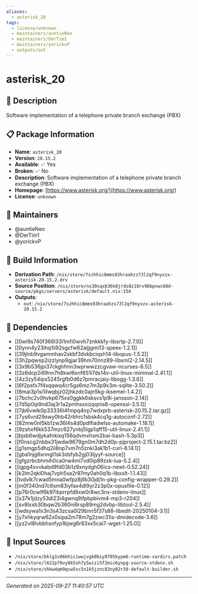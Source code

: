 ```yaml
---
aliases:
  - asterisk_20
tags:
  - license/unknown
  - maintainers/auntieNeo
  - maintainers/DerTim1
  - maintainers/yorickvP
  - outputs/out
---
```


# asterisk_20

## 📝 Description

Software implementation of a telephone private branch exchange (PBX)

## 📋 Package Information

- **Name**: `asterisk_20`
- **Version**: `20.15.2`
- **Available**: ✅ Yes
- **Broken**: ✅ No
- **Description**: Software implementation of a telephone private branch exchange (PBX)
- **Homepage**: [https://www.asterisk.org/](https://www.asterisk.org/)
- **License**: `unknown`
## 👥 Maintainers

- @auntieNeo
- @DerTim1
- @yorickvP


## 🔧 Build Information

- **Derivation Path**: `/nix/store/7szhhic8mms93hraahzs73l2qf9nyxzx-asterisk-20.15.2.drv`
- **Source Position**: `/nix/store/ns30sqxb36k8jrds8z18rv96bpnwc60d-source/pkgs/servers/asterisk/default.nix:154`
- **Outputs**:
  - `out`:  `/nix/store/7szhhic8mms93hraahzs73l2qf9nyxzx-asterisk-20.15.2`

## 🔗 Dependencies

- [[0wl9s740f366l33l1mfi0wvh7znkkkfy-libsrtp-2.7.0]]
- [[0ynn4y23ihq1ii92sgcfw62aljjgmi13-speex-1.2.1]]
- [[39jlnb9vgammhav2skbf3dvkbciqsh14-libopus-1.5.2]]
- [[3h2pqwsp2izzlynp9gjar39hm70nnz89-libxml2-2.14.5]]
- [[3x9b536jpi37ckghfmn3wprwwzzcgvaw-ncurses-6.5]]
- [[3z6dcp2i69nn7h8kwl6snf651i7ds14v-util-linux-minimal-2.41.1]]
- [[4z3zy54ips5245rgfb0d6z7pmracjaiy-libogg-1.3.6]]
- [[6f2psfx7f4xqqwq4cr5gs6mz7m3p9x3m-sqlite-3.50.2]]
- [[6mai3p1si1ilwqbjz02jhkzdc0ajn5kg-iksemel-1.4.2]]
- [[7bchc2v0hvkp675xs0ggkk6sksvs1p9i-jansson-2.14]]
- [[7d5p0ip9nd3aj3r1a2pmhsxxizqqnis8-openssl-3.5.1]]
- [[7jb6vwlk0p33336l4fmpq4irp7wdxprb-asterisk-20.15.2.tar.gz]]
- [[7ys6vrd29swy0hb42rbhrc1sbsk4cq1g-autoconf-2.72]]
- [[82mw0nl5kb1zw36l4s4d0pdlfiadwlss-automake-1.18.1]]
- [[9zshxf6kk537mzc627ynbj5lgp1qff15-util-linux-2.41.1]]
- [[bjsb6wdjykafnkixq156qdvmxhsm2bai-bash-5.3p3]]
- [[f0nscg2nbbx31jwdw9679gn0m7dh2d0p-pjproject-2.15.1.tar.bz2]]
- [[g1smgp5dhq2ii8np7vm7n5znki3ak1b1-curl-8.14.1]]
- [[gba1njg6xnngl1sk3dsfyb2gj03ljyyf-source]]
- [[gfgzrbcbhmih0ca0rw4ml7vd0ip89zxk-lua-5.2.4]]
- [[igpg4xvvkabd9fd03b1z9xnydgh06ics-newt-0.52.24]]
- [[k2lm2qkl0haj7vph5sa2r97my0ah0q1b-libxslt-1.1.43]]
- [[lvdvlk7cwad5mna0wfpz8jllb30jdj1n-pkg-config-wrapper-0.29.2]]
- [[m0f340nd7c6sm83iyfax4dl9yr2z3p0x-opusfile-0.12]]
- [[p76r0cwlf6k97ibprrpfd8xw0r8wc3nx-stdenv-linux]]
- [[s37k1jdzy53di23i4gwnq9ifpbpbivm4-mp3-r204]]
- [[sv8lxxb30bqw2b360ni6rsp89mg2dvbp-libtool-2.5.4]]
- [[wdsywa1x3n3s43zcsa0l29bnn5f37s88-libedit-20250104-3.1]]
- [[y7xhkyqrw62x0sipa2m78m7g2zwc31is-dmidecode-3.6]]
- [[yz2vl8lvbbhsnfyp1bjwg6r83xx5cai7-wget-1.25.0]]

## 📁 Input Sources

- `/nix/store/bklg1v06khiciwwjvgk0biy0705kypm6-runtime-vardirs.patch`
- `/nix/store/l622p70vy8k5sh7y5wizi5f2mic6ynpg-source-stdenv.sh`
- `/nix/store/shkw4qm9qcw5sc5n1k5jznc83ny02r39-default-builder.sh`

---
*Generated on 2025-09-27 11:40:57 UTC*
